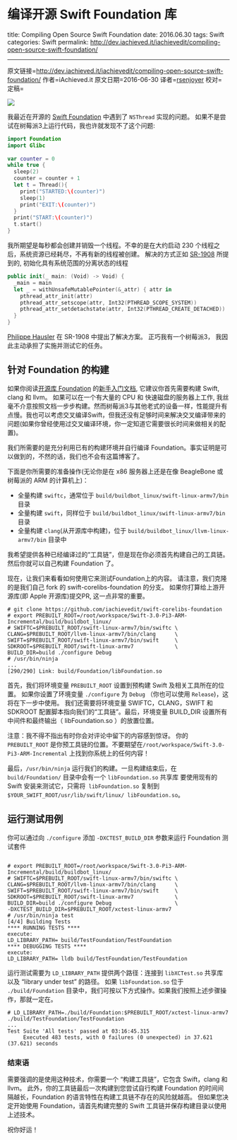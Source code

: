 # 编译开源 Swift Foundation 库

title: Compiling Open Source Swift Foundation
date: 2016.06.30
tags: Swift
categories: Swift
permalink: http://dev.iachieved.it/iachievedit/compiling-open-source-swift-foundation/

---

原文链接=http://dev.iachieved.it/iachievedit/compiling-open-source-swift-foundation/
作者=iAchieved.it 
原文日期=2016-06-30
译者=[rsenjoyer](https://github.com/rsenjoyer)
校对=
定稿=

![](https://ws1.sinaimg.cn/large/006tNbRwgy1fuksdkfewij306o06omx6.jpg)

我最近在开源的 [Swift Foundation](https://github.com/apple/swift-corelibs-foundation) 中遇到了 `NSThread` 实现的问题。 如果不是尝试在树莓派3上运行代码，我也许就发现不了这个问题:

```swift
import Foundation
import Glibc
 
var counter = 0
while true {
  sleep(2)
  counter = counter + 1
  let t = Thread(){
    print("STARTED:\(counter)")
    sleep(1)
    print("EXIT:\(counter)")
  }
  print("START:\(counter)")
  t.start()
}

```
我所期望是每秒都会创建并销毁一个线程。不幸的是在大约启动 230 个线程之后，系统资源已经耗尽，不再有新的线程被创建。 解决的方式正如 [SR-1908](https://bugs.swift.org/browse/SR-1908) 所提到的, 初始化具有系统范围的分离状态的线程


```swift
public init(_ main: (Void) -> Void) {
  _main = main
  let _ = withUnsafeMutablePointer(&_attr) { attr in
    pthread_attr_init(attr)
    pthread_attr_setscope(attr, Int32(PTHREAD_SCOPE_SYSTEM))
    pthread_attr_setdetachstate(attr, Int32(PTHREAD_CREATE_DETACHED))
  }
}

```
[Philippe Hausler](https://github.com/phausler) 在 SR-1908 中提出了解决方案。 正巧我有一个树莓派3， 我因此主动承担了实施并测试它的任务。

## 针对 Foundation 的构建

如果你阅读[开源库 Foundation](https://github.com/apple/swift-corelibs-foundation) 的[新手入门文档](https://github.com/apple/swift-corelibs-foundation/blob/master/Docs/GettingStarted.md), 它建议你首先需要构建 Swift, clang 和 llvm。 如果可以在一个有大量的 CPU 和 快速磁盘的服务器上工作, 我丝毫不介意按照文档一步步构建。然而树莓派3与其他老式的设备一样，性能提升有点慢。我也可以考虑交叉编译Swift，但我还没有足够时间来解决交叉编译带来的问题(如果你曾经使用过交叉编译环境，你一定知道它需要很长时间来做相关的配置)。

我们所需要的是充分利用已有的构建环境并自行编译 Foundation。事实证明是可以做到的，不然的话，我们也不会有这篇博客了。

下面是你所需要的准备操作(无论你是在 x86 服务器上还是在像 BeagleBone 或 树莓派的 ARM 的计算机上)：

+ 全量构建 `swiftc`，通常位于 `build/buildbot_linux/swift-linux-armv7/bin` 目录
+ 全量构建 `swift`，同样位于 `build/buildbot_linux/swift-linux-armv7/bin` 目录
+ 全量构建 `clang`(从开源库中构建)，位于 `build/buildbot_linux/llvm-linux-armv7/bin` 目录中

我希望提供各种已经编译过的“工具链”，但是现在你必须首先构建自己的工具链。然后你就可以自己构建 Foundation 了。

现在，让我们来看看如何使用它来测试Foundation上的内容。 请注意，我们克隆的是我们自己 fork 的 swift-corelibs-foundation 的分支。 如果你打算给上游开源库(即 Apple 开源库)提交PR, 这一点非常的重要。

```shell
# git clone https://github.com/iachievedit/swift-corelibs-foundation
# export PREBUILT_ROOT=/root/workspace/Swift-3.0-Pi3-ARM-Incremental/build/buildbot_linux/
# SWIFTC=$PREBUILT_ROOT/swift-linux-armv7/bin/swiftc \
CLANG=$PREBUILT_ROOT/llvm-linux-armv7/bin/clang      \
SWIFT=$PREBUILT_ROOT/swift-linux-armv7/bin/swift     \
SDKROOT=$PREBUILT_ROOT/swift-linux-armv7             \
BUILD_DIR=build ./configure Debug
# /usr/bin/ninja
...
[290/290] Link: build/Foundation/libFoundation.so

```

首先，我们将环境变量 `PREBUILT_ROOT` 设置到预构建 Swift 及相关工具所在的位置。 如果你设置了环境变量 `./configure` 为 `Debug` （你也可以使用 `Release`)，这将在下一步中使用。 我们还需要将环境变量 SWIFTC，CLANG，SWIFT 和 SDKROOT 配置脚本指向我们的“工具链”。最后，环境变量 BUILD_DIR 设置所有中间件和最终输出（ libFoundation.so ）的放置位置。

注意：我不得不指出有时你会对评论中留下的内容感到惊讶。 你的 `PREBUILT_ROOT` 是你预工具链的位置。不要期望在`/root/workspace/Swift-3.0-Pi3-ARM-Incremental` 上找到你系统上的任何内容！

最后，`/usr/bin/ninja` 运行我们的构建。一旦构建结束后，在 `build/Foundation/` 目录中会有一个 `libFoundation.so` 共享库 
要使用现有的 Swift 安装来测试它，只需将` libFoundation.so` 复制到 `$YOUR_SWIFT_ROOT/usr/lib/swift/linux/ libFoundation.so`。

## 运行测试用例

你可以通过向 `./configure` 添加 `-DXCTEST_BUILD_DIR` 参数来运行 Foundation 测试套件

```shell

# export PREBUILT_ROOT=/root/workspace/Swift-3.0-Pi3-ARM-Incremental/build/buildbot_linux/
# SWIFTC=$PREBUILT_ROOT/swift-linux-armv7/bin/swiftc \
CLANG=$PREBUILT_ROOT/llvm-linux-armv7/bin/clang      \
SWIFT=$PREBUILT_ROOT/swift-linux-armv7/bin/swift     \
SDKROOT=$PREBUILT_ROOT/swift-linux-armv7             \
BUILD_DIR=build ./configure Debug                    \
-DXCTEST_BUILD_DIR=$PREBUILT_ROOT/xctest-linux-armv7
# /usr/bin/ninja test
[4/4] Building Tests
**** RUNNING TESTS ****
execute:
LD_LIBRARY_PATH= build/TestFoundation/TestFoundation
**** DEBUGGING TESTS ****
execute:
LD_LIBRARY_PATH= lldb build/TestFoundation/TestFoundation

```

运行测试需要为 `LD_LIBRARY_PATH` 提供两个路径：连接到 `libXCTest.so` 共享库 以及 “library under test” 的路径。
如果 `libFoundation.so` 位于 `./build/Foundation` 目录中，我们可按以下方式操作。如果我们按照上述步骤操作，那就一定在。

```shell
# LD_LIBRARY_PATH=./build/Foundation:$PREBUILT_ROOT/xctest-linux-armv7 ./build/TestFoundation/TestFoundation
...
Test Suite 'All tests' passed at 03:16:45.315
     Executed 483 tests, with 0 failures (0 unexpected) in 37.621 (37.621) seconds

```

### 结束语

需要强调的是使用这种技术，你需要一个 “构建工具链”，它包含 Swift，clang 和 llvm。 此外，你的工具链最后一次构建到您尝试自行构建 Foundation 的时间间隔越长，Foundation 的语言特性在构建工具链不存在的风险就越高。 但如果您决定开始使用 Foundation，请首先构建完整的 Swift 工具链并保存构建目录以使用上述技术。

祝你好运！